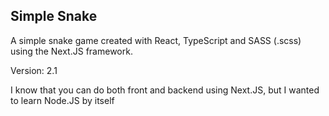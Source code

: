 ## Simple Snake

A simple snake game created with React, TypeScript and SASS (.scss) using the Next.JS framework.

Version: 2.1

I know that you can do both front and backend using Next.JS, but I wanted to learn Node.JS by itself
